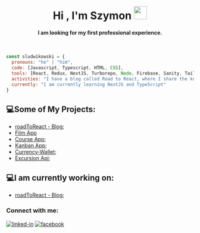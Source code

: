 <h1 align="center">Hi , I'm Szymon <img src="https://media.giphy.com/media/hvRJCLFzcasrR4ia7z/giphy.gif" width="35"></h1>
<h4 align="center">I am looking for my first professional experience.</h4>
<br/>

```javascript
const sludwikowski = {
  pronouns: "he" | "him",
  code: [Javascript, Typescript, HTML, CSS],
  tools: [React, Redux, NextJS, Turborepo, Node, Firebase, Sanity, TailwindCSS, MaterialUI, Vite],
  activities: "I have a blog called Road to React, where I share the knowledge I gain.",
  currently: "I am currently learning NextJS and TypeScript"
}
```

## :computer:Some of My Projects:
- [roadToReact - Blog](https://github.com/sludwikowski/personal-blog);
- [Film App](https://github.com/sludwikowski/film-app)
- [Course App](https://github.com/sludwikowski/course-app);
- [Kanban App](https://github.com/sludwikowski/kanban-app);
- [Currency-Wallet](https://github.com/sludwikowski/currency-wallet);
- [Excursion Api](https://github.com/sludwikowski/excursion-api);

## :computer:I am currently working on:

- [roadToReact - Blog](https://github.com/sludwikowski/personal-blog);


 <h3>Connect with me:</h3>

[<img align="center" alt="linked-in" src="https://img.shields.io/badge/linkedin-%230077B5.svg?&style=for-the-badge&logo=linkedin&logoColor=white" />](https://www.linkedin.com/in/sludwikowski) [<img align="center" alt="facebook" src="https://img.shields.io/badge/facebook-%231877F2.svg?&style=for-the-badge&logo=facebook&logoColor=white" />](https://www.facebook.com/szymonludwikowskii/)

